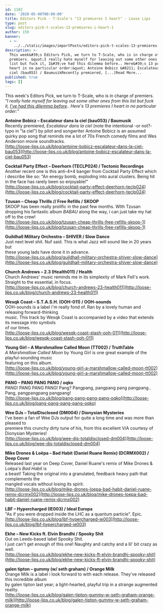 ```yaml
---
id: 1102
date: '2020-05-08T00:00:00'
title: Editors Pick - T-Scale's "13 premieres I heart" - Loose Lips
type: post
slug: editors-pick-t-scales-13-premieres-i-heart-1
author: 159
banner:
  - >-
    ../../static/images/importPosts/editors-pick-t-scales-13-premieres-i-heart-1/image1102.jpeg
description: >-
  This week&#39;s Editors Pick, we turn to T-Scale, who is in charge of
  premiers. &quot;I really hate myself for leaving out some other ones from this
  list but fuck it, I&#39;ve had this dilemma before.. Here&#39;s 13 premieres I
  heart in no particular order:&quot; Antoine Bobicz &#8211; Escalateur dans la
  ciel (bau053) / BaumusikRecently premiered, [...]Read More...
published: true
tags: []
---
```

This week's Editors Pick, we turn to T-Scale, who is in charge of premiers. _"I really hate myself for leaving out some other ones from this list but fuck it, [I've had this dilemma before](http://loose-lips.co.uk/blog/t-scales-13-premieres-dilemma).. Here's 13 premieres I heart in no particular order:"_

**Antoine Bobicz – Escalateur dans la ciel (bau053) / Baumusik**  
Recently premiered, _Escalateur dans la ciel_ (note the intentional -or not?- typo in "la ciel") by pilot and songwriter Antoine Bobicz is an assumed quirky pop song that reminds me a lot of 70s French comedy films and Wes Anderson movie soundtracks.  
[http://loose-lips.co.uk/blog/antoine-bobicz-escalateur-dans-la-ciel-bau053](http://loose-lips.co.uk/blog/antoine-bobicz-escalateur-dans-la-ciel-bau053)

**Cocktail Party Effect – Deerhorn (TECLP024) / Tectonic Recordings**  
Another recent one is this anti-4×4 banger from Cocktail Party Effect which i describe like so: "An energy bomb, exploding into aural clusters. Being hit in the face has rarely been so enjoyable!"  
[http://loose-lips.co.uk/blog/cocktail-party-effect-deerhorn-teclp024](http://loose-lips.co.uk/blog/cocktail-party-effect-deerhorn-teclp024)

**Tzusan – Cheap Thrills // Free Refills / SKOOP**  
SKOOP has been really prolific in the past few months. WIth Tzusan dropping his fantastic album _BABAU_ along the way, i can just take my hat off to the crew!  
[http://loose-lips.co.uk/blog/tzusan-cheap-thrills-free-refills-skoop-1](http://loose-lips.co.uk/blog/tzusan-cheap-thrills-free-refills-skoop-1)

**Guildhall Military Orchestra – SHIVER / Slow Dance**  
Just next level shit. Nuf said. This is what Jazz will sound like in 20 years but  
these young lads have done it in advance.  
[http://loose-lips.co.uk/blog/guildhall-military-orchestra-shiver-slow-dance](http://loose-lips.co.uk/blog/guildhall-military-orchestra-shiver-slow-dance)

**Church Andrews – 2.3 (Health011) / Health**  
Church Andrews' music reminds me in its simplexity of Mark Fell's work.  
Straight to the essential, in focus.  
[http://loose-lips.co.uk/blog/church-andrews-23-health011](http://loose-lips.co.uk/blog/church-andrews-23-health011)

**Wesqk Coast – S.T.A.S.H. (OOH-011) / OOH-sounds**  
OOH-sounds is a label i'm really fond of. Ran by a lovely human and releasing forward-thinking  
music. This track by Wesqk Coast is accompanied by a video that extends its message into symbols  
of our times.  
[http://loose-lips.co.uk/blog/wesqk-coast-stash-ooh-011](http://loose-lips.co.uk/blog/wesqk-coast-stash-ooh-011)

**Young Girl – A Marshmallow Called Moon (TT002) / TruthTable**  
_A Marshmallow Called Moon_ by Young Girl is one great example of the playful-sounding music  
featuring on this album.  
[http://loose-lips.co.uk/blog/young-girl-a-marshmallow-called-moon-tt002](http://loose-lips.co.uk/blog/young-girl-a-marshmallow-called-moon-tt002)

**PANG – PANG PANG PANG / oqko**  
PANG! PANG PANG PANG! Pang? Pangpang, pangpang pang pangpang.. Pang, pangpangpang pangpang!  
[http://loose-lips.co.uk/blog/pang-pang-pang-pang-oqko](http://loose-lips.co.uk/blog/pang-pang-pang-pang-oqko)

**Wee DJs – TotalDisclosed (DM004) / Dionysian Mysteries**  
I've been a fan of Wee DJs output for quite a long time and was more than pleased to  
premiere this crunchy dirty tune of his, from this excellent V/A courtesy of Dionysian Mysteries!  
[http://loose-lips.co.uk/blog/wee-djs-totaldisclosed-dm004](http://loose-lips.co.uk/blog/wee-djs-totaldisclosed-dm004)

**Mike Drones & Loëpa – Bad Habit (Daniel Ruane Remix) (DCRMX002) / Deep Cover**  
Released last year on Deep Cover, Daniel Ruane's remix of Mike Drones & Loëpa's _Bad Habit_ is  
a beast! Taking the original into a granulated, feedback heavy path that complements the  
mangled vocals without losing its spirit.  
[http://loose-lips.co.uk/blog/mike-drones-loepa-bad-habit-daniel-ruane-remix-dcrmx002](http://loose-lips.co.uk/blog/mike-drones-loepa-bad-habit-daniel-ruane-remix-dcrmx002)

**LBF – Hypercharged (IE003) / Ideal Europa**  
"As if you were dropped inside the LHC as a quantum particle". Epic.  
[http://loose-lips.co.uk/blog/lbf-hypercharged-ie003](http://loose-lips.co.uk/blog/lbf-hypercharged-ie003)

**Ekhe – New Kicks ft. Elvin Brandhi / Spooky Shit**  
Out on Leeds-based label Spooky Shit.  
I just can't get enough of this one! Naughty and catchy and a lil' bit crazy as well.  
[http://loose-lips.co.uk/blog/ekhe-new-kicks-ft-elvin-brandhi-spooky-shit](http://loose-lips.co.uk/blog/ekhe-new-kicks-ft-elvin-brandhi-spooky-shit)

**galen tipton – gummy (w/ seth graham) / Orange Milk**  
Orange Milk is a label i look forward to with each release. They've released this incredible album  
by galen tipton last year; a light-hearted, playful trip in a strange augmented reality.  
[http://loose-lips.co.uk/blog/galen-tipton-gummy-w-seth-graham-orange-milk](http://loose-lips.co.uk/blog/galen-tipton-gummy-w-seth-graham-orange-milk)